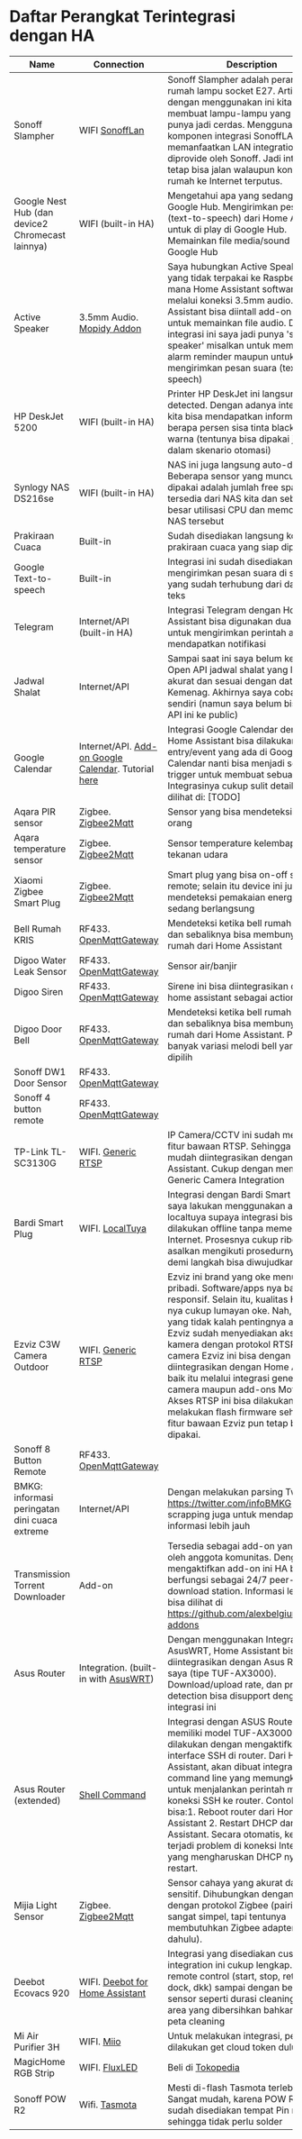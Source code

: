 # Daftar Perangkat Terintegrasi dengan HA

Name|Connection|Description
-|-|-|
Sonoff Slampher|WIFI [SonoffLan](https://github.com/AlexxIT/SonoffLAN)|Sonoff Slampher adalah perangkat rumah lampu socket E27. Artinya dengan menggunakan ini kita bisa membuat lampu-lampu yang kita punya jadi cerdas. Menggunakan komponen integrasi SonoffLAN yang memanfaatkan LAN integration yang diprovide oleh Sonoff. Jadi integrasi tetap bisa jalan walaupun koneksi rumah ke Internet terputus.
Google Nest Hub (dan device2 Chromecast lainnya)|WIFI (built-in HA)|Mengetahui apa yang sedang di play di Google Hub. Mengirimkan pesan suara (text-to-speech) dari Home Assistant untuk di play di Google Hub. Memainkan file media/sound mp3 di Google Hub
Active Speaker|3.5mm Audio. [Mopidy Addon](https://github.com/Poeschl/Hassio-Addons/tree/master/mopidy)|Saya hubungkan Active Speaker kecil yang tidak terpakai ke Raspberry Pi di mana Home Assistant software jalan melalui koneksi 3.5mm audio. Di Home Assistant bisa diintall add-on mopidy untuk memainkan file audio. Dengan integrasi ini saya jadi punya 'smart speaker' misalkan untuk membunyikan alarm reminder maupun untuk mengirimkan pesan suara (text-to-speech)|
HP DeskJet 5200|WIFI (built-in HA)|Printer HP DeskJet ini langsung auto-detected. Dengan adanya integrasi ini kita bisa mendapatkan informasi berapa persen sisa tinta black atau tinta warna (tentunya bisa dipakai juga dalam skenario otomasi)|
Synlogy NAS DS216se|WIFI (built-in HA)|NAS ini juga langsung auto-detected. Beberapa sensor yang muncul dan bisa dipakai adalah jumlah free space yang tersedia dari NAS kita dan seberapa besar utilisasi CPU dan memory dari NAS tersebut|
Prakiraan Cuaca|Built-in|Sudah disediakan langsung komponen prakiraan cuaca yang siap dipakai|
Google Text-to-speech|Built-in|Integrasi ini sudah disediakan. Kita bisa mengirimkan pesan suara di speaker yang sudah terhubung dari dari sumber teks|
Telegram|Internet/API (built-in HA)|Integrasi Telegram dengan Home Assistant bisa digunakan dua arah; untuk mengirimkan perintah atau untuk mendapatkan notifikasi|
Jadwal Shalat|Internet/API|Sampai saat ini saya belum ketemu Open API jadwal shalat yang lumayan akurat dan sesuai dengan data Kemenag. Akhirnya saya coba buat sendiri (namun saya belum bisa publish API ini ke public)|
Google Calendar|Internet/API. [Add-on Google Calendar](https://www.home-assistant.io/integrations/calendar.google/). Tutorial [here](https://peyanski.com/home-assistant-calendar-google-calendar-automations)|Integrasi Google Calendar dengan Home Assistant bisa dilakukan. Setiap entry/event yang ada di Google Calendar nanti bisa menjadi sensor dan trigger untuk membuat sebuah otomasi. Integrasinya cukup sulit detail bisa dilihat di: [TODO]|
Aqara PIR sensor|Zigbee. [Zigbee2Mqtt](https://github.com/koenkk/zigbee2mqtt)|Sensor yang bisa mendeteksi gerakan orang|
Aqara temperature sensor|Zigbee. [Zigbee2Mqtt](https://github.com/koenkk/zigbee2mqtt)|Sensor temperature kelembapan dan tekanan udara|
Xiaomi Zigbee Smart Plug|Zigbee. [Zigbee2Mqtt](https://github.com/koenkk/zigbee2mqtt)|Smart plug yang bisa on-off secara remote; selain itu device ini juga bisa mendeteksi pemakaian energi yang sedang berlangsung|
Bell Rumah KRIS|RF433. [OpenMqttGateway](https://docs.openmqttgateway.com/)|Mendeteksi ketika bell rumah dipencet; dan sebaliknya bisa membunyikan bell rumah dari Home Assistant|
Digoo Water Leak Sensor|RF433. [OpenMqttGateway](https://docs.openmqttgateway.com/)|Sensor air/banjir|
Digoo Siren|RF433. [OpenMqttGateway](https://docs.openmqttgateway.com/)|Sirene ini bisa diintegrasikan dengan home assistant sebagai action. |
Digoo Door Bell|RF433. [OpenMqttGateway](https://docs.openmqttgateway.com/)|Mendeteksi ketika bell rumah dipencet; dan sebaliknya bisa membunyikan bell rumah dari Home Assistant. Punya banyak variasi melodi bell yang bisa dipilih|
Sonoff DW1 Door Sensor|RF433. [OpenMqttGateway](https://docs.openmqttgateway.com/)||
Sonoff 4 button remote|RF433. [OpenMqttGateway](https://docs.openmqttgateway.com/)||
TP-Link TL-SC3130G|WIFI. [Generic RTSP](https://www.home-assistant.io/integrations/generic/)|IP Camera/CCTV ini sudah memiliki fitur bawaan RTSP. Sehingga sangat mudah diintegrasikan dengan Home Assistant. Cukup dengan memakai Generic Camera Integration|
Bardi Smart Plug|WIFI. [LocalTuya](https://github.com/rospogrigio/localtuya)|Integrasi dengan Bardi Smart Plug ini saya lakukan menggunakan add-ons localtuya supaya integrasi bisa dilakukan offline tanpa memerlukan Internet. Prosesnya cukup ribet tapi asalkan mengikuti prosedurnya langkah demi langkah bisa diwujudkan|
Ezviz C3W Camera Outdoor|WIFI. [Generic RTSP](https://www.home-assistant.io/integrations/generic/)|Ezviz ini brand yang oke menurut saya pribadi. Software/apps nya bagus dan responsif. Selain itu, kualitas Hardware nya cukup lumayan oke. Nah, fitur Ezviz yang tidak kalah pentingnya adalah Ezviz sudah menyediakan akses kamera dengan protokol RTSP. Jadi, camera Ezviz ini bisa dengan mudah diintegrasikan dengan Home Assistant, baik itu melalui integrasi generic-camera maupun add-ons MotionEye. Akses RTSP ini bisa dilakukan, tanpa melakukan flash firmware sehingga fitur bawaan Ezviz pun tetap bisa dipakai.|
Sonoff 8 Button Remote|RF433. [OpenMqttGateway](https://docs.openmqttgateway.com/)||
BMKG: informasi peringatan dini cuaca extreme|Internet/API|Dengan melakukan parsing Twitter https://twitter.com/infoBMKG dan web-scrapping juga untuk mendapatkan informasi lebih jauh|
Transmission Torrent Downloader|Add-on|Tersedia sebagai add-on yang dibuat oleh anggota komunitas. Dengan mengaktifkan add-on ini HA bisa berfungsi sebagai 24/7 peer-to-peer download station. Informasi lebih lanjut bisa dilihat di https://github.com/alexbelgium/hassio-addons|
Asus Router|Integration. (built-in with [AsusWRT](https://www.home-assistant.io/integrations/asuswrt/))|Dengan menggunakan Integration AsusWRT, Home Assistant bisa diintegrasikan dengan Asus Router saya (tipe TUF-AX3000). Download/upload rate, dan presence detection bisa disupport dengan integrasi ini
Asus Router (extended)|[Shell Command](https://www.home-assistant.io/integrations/shell_command/)|Integrasi dengan ASUS Router (saya memiliki model TUF-AX3000) juga bisa dilakukan dengan mengaktifkan interface SSH di router. Dari Home Assistant, akan dibuat integrasi command line yang memungkinkan untuk menjalankan perintah melalui koneksi SSH ke router. Contohnya,saya bisa:1. Reboot router dari Home Assistant 2. Restart DHCP dari Home Assistant. Secara otomatis, ketika terjadi problem di koneksi Internet, yang mengharuskan DHCP nya di restart.
Mijia Light Sensor|Zigbee. [Zigbee2Mqtt](https://github.com/koenkk/zigbee2mqtt)|Sensor cahaya yang akurat dan sensitif. Dihubungkan dengan HA dengan protokol Zigbee (pairing-nya sangat simpel, tapi tentunya membutuhkan Zigbee adapter terlebih dahulu).|
Deebot Ecovacs 920|WIFI. [Deebot for Home Assistant](https://github.com/And3rsL/Deebot-for-Home-Assistant)|Integrasi yang disediakan custom integration ini cukup lengkap. Mulai dari remote control (start, stop, return to dock, dkk) sampai dengan berbagai sensor seperti durasi cleaning terakhir, area yang dibersihkan bahkan juga peta cleaning
Mi Air Purifier 3H|WIFI. [Miio](https://www.home-assistant.io/integrations/xiaomi_miio/)|Untuk melakukan integrasi, perlu dilakukan get cloud token dulu
MagicHome RGB Strip|WIFI. [FluxLED](https://www.home-assistant.io/integrations/flux_led/)|Beli di [Tokopedia](https://www.tokopedia.com/snapshot_product?order_id=813842428&dtl_id=1297426415)
Sonoff POW R2|Wifi. [Tasmota](https://tasmota.github.io/docs/)|Mesti di-flash Tasmota terlebih dahulu. Sangat mudah, karena POW R2 ini sudah disediakan tempat Pin nya, sehingga tidak perlu solder